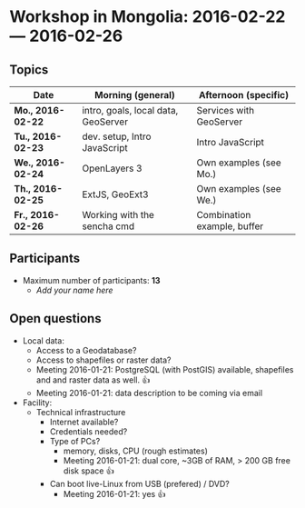 # Workshop in Mongolia: 2016-02-22 &mdash; 2016-02-26

## Topics

| **Date**            | **Morning (general)**               | **Afternoon (specific)**    |
|---------------------|-------------------------------------|-----------------------------|
| **Mo., 2016-02-22** | intro, goals, local data, GeoServer | Services with GeoServer     |
| **Tu., 2016-02-23** | dev. setup, Intro JavaScript        | Intro JavaScript            |
| **We., 2016-02-24** | OpenLayers 3                        | Own examples (see Mo.)      |
| **Th., 2016-02-25** | ExtJS, GeoExt3                      | Own examples (see We.)      |
| **Fr., 2016-02-26** | Working with the sencha cmd         | Combination example, buffer |

## Participants

* Maximum number of participants: **13**
  * *Add your name here*

## Open questions

* Local data:
  * Access to a Geodatabase?
  * Access to shapefiles or raster data?
  * Meeting 2016-01-21: PostgreSQL (with PostGIS) available, shapefiles and and raster data as well. :+1:
  * Meeting 2016-01-21: data description to be coming via email
* Facility:
  * Technical infrastructure
    * Internet available?
    * Credentials needed?
    * Type of PCs?
      * memory, disks, CPU (rough estimates)
      * Meeting 2016-01-21: dual core, ~3GB of RAM, > 200 GB free disk space :+1:
    * Can boot live-Linux from USB (prefered) / DVD?
      * Meeting 2016-01-21: yes :+1:
